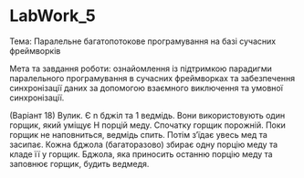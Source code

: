 # LabWork_5

Тема: Паралельне багатопотокове програмування на базі сучасних фреймворків

Мета та завдання роботи: ознайомлення із підтримкою парадигми
паралельного програмування в сучасних фреймворках та забезпечення
синхронізації даних за допомогою взаємного виключення та умовної
синхронізації.

(Варіант 18)
Вулик. Є n бджіл та 1 ведмідь. Вони використовують один горщик, який уміщує H порцій меду. Спочатку горщик порожній. Поки горщик не наповниться, ведмідь спить. Потім з’їдає увесь мед та засипає. Кожна бджола (багаторазово) збирає одну порцію меду та кладе її у горщик. Бджола, яка приносить останню порцію меду та заповнює горщик, будить ведмедя.
